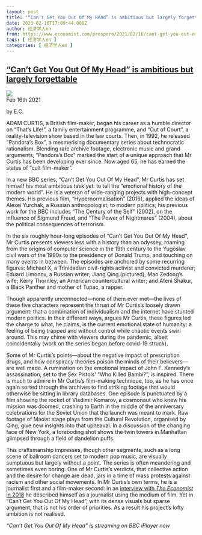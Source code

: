 ```yaml
---
layout: post
title: "“Can’t Get You Out Of My Head” is ambitious but largely forgettable"
date: 2021-02-16T17:09:44.000Z
author: 经济学人en
from: https://www.economist.com/prospero/2021/02/16/cant-get-you-out-of-my-head-is-ambitious-but-largely-forgettable
tags: [ 经济学人en ]
categories: [ 经济学人en ]
---
```

<!--1613495384000-->
[“Can’t Get You Out Of My Head” is ambitious but largely forgettable](https://www.economist.com/prospero/2021/02/16/cant-get-you-out-of-my-head-is-ambitious-but-largely-forgettable)
------

<div>
<img src="https://images.weserv.nl/?url=www.economist.com/img/b/1280/720/90/sites/default/files/20210220_BKP502.jpg"/><div></div><aside ><div ><time itemscope="" itemType="http://schema.org/DateTime" dateTime="2021-02-16T15:21:47Z" >Feb 16th 2021</time><p data-test-id="Article Byline"  itemProp="byline">by E.C.</p></div><div ></div></aside><p >ADAM CURTIS, a British film-maker, began his career as a humble director on “That’s Life!”, a family entertainment programme, and “Out of Court”, a reality-television show based in the law courts. Then, in 1992, he released “Pandora’s Box”, a mesmerising documentary series about technocratic rationalism. Blending rare archive footage, electronic music and grand arguments, “Pandora’s Box” marked the start of a unique approach that Mr Curtis has been developing ever since. Now aged 65, he has earned the status of “cult film-maker”. </p><p >In a new BBC series, “Can’t Get You Out Of My Head”, Mr Curtis has set himself his most ambitious task yet: to tell the “emotional history of the modern world”. He is a veteran of wide-ranging projects with high-concept themes. His previous film, “Hypernormalisation” (2016), applied the ideas of Alexei Yurchak, a Russian anthropologist, to modern politics; his previous work for the BBC includes “The Century of the Self” (2002), on the influence of Sigmund Freud, and “The Power of Nightmares” (2004), about the political consequences of terrorism. </p><div id="" ><div><div id="econ-1"></div></div></div><p >In the six roughly hour-long episodes of “Can’t Get You Out Of My Head”, Mr Curtis presents viewers less with a history than an odyssey, roaming from the origins of computer science in the 19th century to the Yugoslav civil wars of the 1990s to the presidency of Donald Trump, and touching on many events in between. The episodes are anchored by some recurring figures: Michael X, a Trinidadian civil-rights activist and convicted murderer; Eduard Limonov, a Russian writer; Jiang Qing (pictured), Mao Zedong’s wife; Kerry Thornley, an American countercultural writer; and Afeni Shakur, a Black Panther and mother of Tupac, a rapper. </p><p >Though apparently unconnected—none of them ever met—the lives of these five characters represent the thrust of Mr Curtis’s loosely drawn argument: that a combination of individualism and the internet have stunted modern politics. In their different ways, argues Mr Curtis, these figures led the charge to what, he claims, is the current emotional state of humanity: a feeling of being trapped and without control while chaotic events swirl around. This may chime with viewers during the pandemic, albeit coincidentally (work on the series began before covid-19 struck).</p><p >Some of Mr Curtis’s points—about the negative impact of prescription drugs, and how conspiracy theories poison the minds of their believers—are well made. A rumination on the emotional impact of John F. Kennedy’s assassination, set to the Sex Pistols’ “Who Killed Bambi?”, is inspired. There is much to admire in Mr Curtis’s film-making technique, too, as he has once again sorted through the archives to find striking footage that would otherwise be sitting in library databases. One episode is punctuated by a film showing the rocket of Vladimir Komarov, a cosmonaut who knew his mission was doomed, crashing to Earth in the middle of the anniversary celebrations for the Soviet Union that the launch was meant to mark. Raw footage of Maoist stage plays from the Cultural Revolution, organised by Qing, give new insights into that upheaval. In a discussion of the changing face of New York, a foreboding shot shows the twin towers in Manhattan glimpsed through a field of dandelion puffs. </p><p >This craftsmanship impresses, though other segments, such as a long scene of ballroom dancers set to modern pop music, are visually sumptuous but largely without a point. The series is often meandering and sometimes even boring. One of Mr Curtis’s verdicts, that collective action and the desire for change are dead, jars in a time of mass protests against racism and other social movements. In Mr Curtis’s own terms, he is a journalist first and a film-maker second: in an <a href="https://www.economist.com/open-future/2018/12/06/the-antidote-to-civilisational-collapse">interview with<em> The Economist</em> in 2018</a> he described himself as a journalist using the medium of film. Yet in “Can’t Get You Out Of My Head”, with its dense visuals but sparse argument, that is not his order of priorities. As a result his project’s lofty ambition is not realised.</p><div id="" ><div><div id="econ-2"></div></div></div><p ><em>“Can’t Get You Out Of My Head” is streaming on BBC iPlayer now</em></p>
</div>
